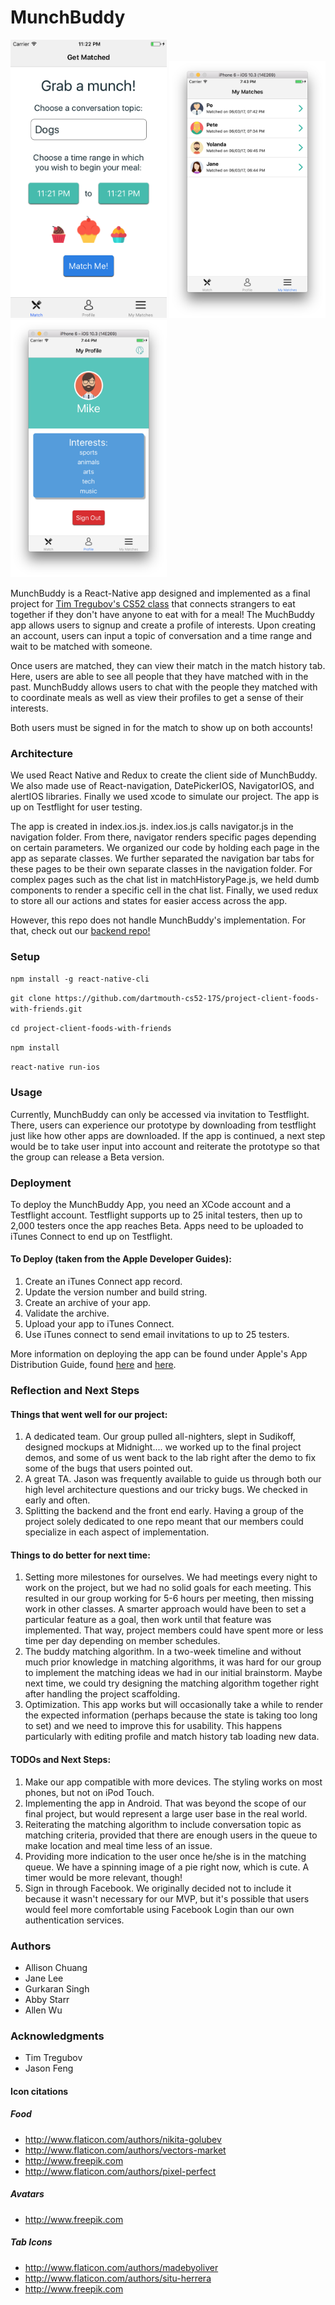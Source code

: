 # MunchBuddy
<img src="imgs/matchPage.png" alt="alt text" width="250">
<img src="imgs/matchhistory.png" alt="alt text" width="250">
<img src="imgs/profilescreenshot.png" alt="alt text" width="250">

MunchBuddy is a React-Native app designed and implemented as a final project for [Tim Tregubov's CS52 class](http://cs52.me/) that connects strangers to eat together if they don't have anyone to eat with for a meal! The MuchBuddy app allows users to signup and create a profile of interests. Upon creating an account, users can input a topic of conversation and a time range and wait to be matched with someone.

Once users are matched, they can view their match in the match history tab. Here, users are able to see all people that they have matched with in the past. MunchBuddy allows users to chat with the people they matched with to coordinate meals as well as view their profiles to get a sense of their interests.

Both users must be signed in for the match to show up on both accounts!

### Architecture
We used React Native and Redux to create the client side of MunchBuddy. We also made use of React-navigation, DatePickerIOS, NavigatorIOS, and alertIOS libraries. Finally we used xcode to simulate our project. The app is up on Testflight for user testing.

The app is created in index.ios.js. index.ios.js calls navigator.js in the navigation folder. From there, navigator renders specific pages depending on certain parameters. We organized our code by holding each page in the app as separate classes. We further separated the navigation bar tabs for these pages to be their own separate classes in the navigation folder. For complex pages such as the chat list in matchHistoryPage.js, we held dumb components to render a specific cell in the chat list. Finally, we used redux to store all our actions and states for easier access across the app.

However, this repo does not handle MunchBuddy's implementation. For that, check out our [backend repo!](https://github.com/dartmouth-cs52-17S/project-client-foods-with-friends-server)

### Setup
`npm install -g react-native-cli`

`git clone https://github.com/dartmouth-cs52-17S/project-client-foods-with-friends.git`

`cd project-client-foods-with-friends`

`npm install`

`react-native run-ios`

### Usage
Currently, MunchBuddy can only be accessed via invitation to Testflight. There, users can experience our prototype by downloading from testflight just like how other apps are downloaded. If the app is continued, a next step would be to take user input into account and reiterate the prototype so that the group can release a Beta version.

### Deployment
To deploy the MunchBuddy App, you need an XCode account and a Testflight account. Testflight supports up to 25 inital testers, then up to 2,000 testers once the app reaches Beta. Apps need to be uploaded to iTunes Connect to end up on Testflight.

#### To Deploy (taken from the Apple Developer Guides):
1. Create an iTunes Connect app record.
2. Update the version number and build string.
3. Create an archive of your app.
4. Validate the archive.
5. Upload your app to iTunes Connect.
6. Use iTunes connect to send email invitations to up to 25 testers.

More information on deploying the app can be found under Apple's App Distribution Guide, found [here](https://developer.apple.com/library/content/documentation/IDEs/Conceptual/AppDistributionGuide/DistributingYourAppUsingTestFlight/DistributingYourAppUsingTestFlight.html) and [here](https://developer.apple.com/library/content/documentation/IDEs/Conceptual/AppDistributionGuide/UploadingYourApptoiTunesConnect/UploadingYourApptoiTunesConnect.html#//apple_ref/doc/uid/TP40012582-CH36-SW2).

### Reflection and Next Steps
#### Things that went well for our project:
1. A dedicated team. Our group pulled all-nighters, slept in Sudikoff, designed mockups at Midnight.... we worked up to the final project demos, and some of us went back to the lab right after the demo to fix some of the bugs that users pointed out.
2. A great TA. Jason was frequently available to guide us through both our high level architecture questions and our tricky bugs. We checked in early and often.
3. Splitting the backend and the front end early. Having a group of the project solely dedicated to one repo meant that our members could specialize in each aspect of implementation.

#### Things to do better for next time:
1. Setting more milestones for ourselves. We had meetings every night to work on the project, but we had no solid goals for each meeting. This resulted in our group working for 5-6 hours per meeting, then missing work in other classes. A smarter approach would have been to set a particular feature as a goal, then work until that feature was implemented. That way, project members could have spent more or less time per day depending on member schedules.
2. The buddy matching algorithm. In a two-week timeline and without much prior knowledge in matching algorithms, it was hard for our group to implement the matching ideas we had in our initial brainstorm. Maybe next time, we could try designing the matching algorithm together right after handling the project scaffolding.
3. Optimization.  This app works but will occasionally take a while to render the expected information (perhaps because the state is taking too long to set) and we need to improve this for usability.  This happens particularly with editing profile and match history tab loading new data.

#### TODOs and Next Steps:
1. Make our app compatible with more devices. The styling works on most phones, but not on iPod Touch.
2. Implementing the app in Android. That was beyond the scope of our final project, but would represent a large user base in the real world.
3. Reiterating the matching algorithm to include conversation topic as matching criteria, provided that there are enough users in the queue to make location and meal time less of an issue.
4. Providing more indication to the user once he/she is in the matching queue. We have a spinning image of a pie right now, which is cute. A timer would be more relevant, though!
5. Sign in through Facebook. We originally decided not to include it because it wasn't necessary for our MVP, but it's possible that users would feel more comfortable using Facebook Login than our own authentication services.

### Authors
* Allison Chuang
* Jane Lee
* Gurkaran Singh
* Abby Starr
* Allen Wu

### Acknowledgments
* Tim Tregubov
* Jason Feng

#### Icon citations
##### Food
* http://www.flaticon.com/authors/nikita-golubev
* http://www.flaticon.com/authors/vectors-market
* http://www.freepik.com
* http://www.flaticon.com/authors/pixel-perfect
##### Avatars
* http://www.freepik.com
##### Tab Icons
* http://www.flaticon.com/authors/madebyoliver
* http://www.flaticon.com/authors/situ-herrera
* http://www.freepik.com
